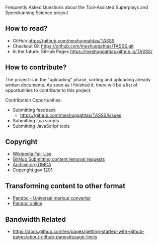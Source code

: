 Frequently Asked Questions about the Tool-Assisted Superplays and Speedrunning Science project

## How to read?
- GitHub https://github.com/meshuggahtas/TASSS
- Checkout Git https://github.com/meshuggahtas/TASSS.git
- In the future: GitHub Pages https://meshuggahtas.github.io/TASSS/

## How to contribute?
The project is in the "uploading" phase, sorting and uploading already written documents. As soon as I finished it, there will be a list of opportunities to contribute to this project.

Contribution Opportunities:
- Submitting feedback
  - https://github.com/meshuggahtas/TASSS/issues
- Submitting Lua scripts
- Submitting JavaScript tools

## Copyright
- [Wikipedia Fair Use](https://en.wikipedia.org/wiki/Fair_use)
- [GitHub Submitting content removal requests](https://docs.github.com/en/site-policy/content-removal-policies/submitting-content-removal-requests)
- [Archive.org DMCA](https://archive.org/about/dmca.php)
- [Copyright.gov 1201](https://www.copyright.gov/1201/)

## Transforming content to other format
- [Pandoc - Universal markup converter](https://github.com/jgm/pandoc)
- [Pandoc online](https://pandoc.org/try/?text=&from=markdown&to=mediawiki)

## Bandwidth Related
- https://docs.github.com/en/pages/getting-started-with-github-pages/about-github-pages#usage-limits